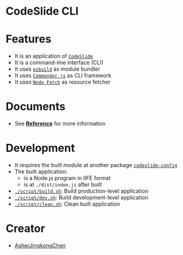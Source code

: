 # CodeSlide CLI

# Features
- It is an application of [`CodeSlide`](../../)
- It is a command-line interface (CLI)
- It uses [`esbuild`](https://github.com/evanw/esbuild) as module bundler
- It uses [`Commander.js`](https://github.com/tj/commander.js) as CLI framework
- It uses [`Node Fetch`](https://github.com/node-fetch/node-fetch) as resource fetcher

# Documents
- See [**Reference**](./docs/REFERENCE.md) for more information

# Development
- It requires the built module at another package [`codeslide-config`](../codeslide-config/README.md#features)
- The built application:
  - is a Node.js program in IIFE format
  - is at `./dist/index.js` after built
- [`./script/build.sh`](./script/build.sh): Build production-level application
- [`./script/dev.sh`](./script/dev.sh): Build development-level application
- [`./script/clean.sh`](./script/clean.sh): Clean built application

# Creator
- [AsherJingkongChen](https://github.com/AsherJingkongChen)
